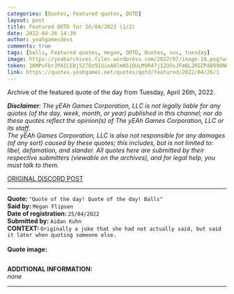 ```yaml
---
categories: [Quotes, Featured quotes, QOTD]
layout: post
title: Featured QOTD for 26/04/2022 (1/2)
date: 2022-04-26 14:39
author: yeahgamesdevs
comments: true
tags: [balls, Featured quotes, megan, QOTD, Quotes, sus, tuesday]
image: https://yeaharchives.files.wordpress.com/2022/07/image-18.png?w=508
token: 1KMPvFbrJPAILEBj5270z9IUieA8lmA5iQULMVR47j12USsJFmQL2RGZP4B990NPK9LjGCs7CTYYc4cLvNNwu3RFIjpT4Hi08q6hNLBsDRfcI4sEL2LdsZn2CbU7IILK1Y2ldeOXSsws
link: https://quotes.yeahgames.net/quotes/qotd/featured/2022/04/26/1
---
```

<!-- wp:paragraph -->
<p>Archive of the featured quote of the day from Tuesday, April 26th, 2022. </p>
<!-- /wp:paragraph -->

<!-- wp:paragraph -->
<p><em><strong>Disclaimer</strong>: The yEAh Games Corporation, LLC is not legally liable for any quotes (of the day, week, month, or year) published in this channel; nor do these quotes reflect the opinion(s) of The yEAh Games Corporation, LLC or its staff</em>.<br><em>The yEAh Games Corporation, LLC is also not responsible for any damages (of any sort) caused by these quotes; this includes, but is not limited to: libel, defamation, and slander. All quotes here are submitted by their respective submitters (viewable on the archives), and for legal help, you must talk to them.</em><br><a href="https://cdn.discordapp.com/attachments/958100064079839303/964566123628609628/unknown.png"></a></p>
<!-- /wp:paragraph -->

<!-- wp:buttons {"layout":{"type":"flex","justifyContent":"left"}} -->
<div class="wp-block-buttons"><!-- wp:button {"textColor":"vivid-cyan-blue","align":"center","style":{"border":{"radius":"18px"}},"className":"is-style-fill"} -->
<div class="wp-block-button aligncenter is-style-fill"><a class="wp-block-button__link has-vivid-cyan-blue-color has-text-color wp-element-button" href="https://discord.com/channels/887052880782176266/958100064079839303/968661255562854410" style="border-radius:18px;">ORIGINAL DISCORD POST</a></div>
<!-- /wp:button --></div>
<!-- /wp:buttons -->

<!-- wp:separator {"align":"center","className":"is-style-wide"} -->
<hr class="wp-block-separator aligncenter has-alpha-channel-opacity is-style-wide" />
<!-- /wp:separator -->

<!-- wp:paragraph -->
<p><strong>Quote: </strong><code>"Quote of the day! Quote of the day! Balls"</code><br><strong>Said by: </strong><code>Megan Flipsen</code><br><strong>Date of registration: </strong><code>25/04/2022</code> <br><strong>Submitted by: </strong><code>Aidan Kuhn</code><br><strong>CONTEXT: </strong><code>Originally a joke that she had not actually said, but said it later when quoting someone else.</code><br><br><strong>Quote image:</strong></p>
<!-- /wp:paragraph -->

<!-- wp:image {"id":738,"sizeSlug":"large","linkDestination":"none"} -->
<figure class="wp-block-image size-large"><img src="https://yeaharchives.files.wordpress.com/2022/07/image-18.png?w=508" alt="" class="wp-image-738" /></figure>
<!-- /wp:image -->

<!-- wp:paragraph -->
<p><strong>ADDITIONAL INFORMATION:</strong><br><em>none</em></p>
<!-- /wp:paragraph -->

<!-- wp:separator {"className":"is-style-wide"} -->
<hr class="wp-block-separator has-alpha-channel-opacity is-style-wide" />
<!-- /wp:separator -->
